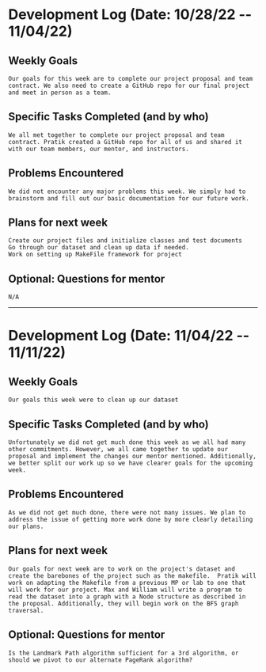 # Development Log (Date: 10/28/22 -- 11/04/22)

## Weekly Goals
	Our goals for this week are to complete our project proposal and team contract. We also need to create a GitHub repo for our final project and meet in person as a team.

## Specific Tasks Completed (and by who)
	We all met together to complete our project proposal and team contract. Pratik created a GitHub repo for all of us and shared it with our team members, our mentor, and instructors.

## Problems Encountered 
	We did not encounter any major problems this week. We simply had to brainstorm and fill out our basic documentation for our future work.

## Plans for next week
	Create our project files and initialize classes and test documents
	Go through our dataset and clean up data if needed. 
	Work on setting up MakeFile framework for project
	

## Optional: Questions for mentor
	N/A

***
# Development Log (Date: 11/04/22 -- 11/11/22)

## Weekly Goals
	Our goals this week were to clean up our dataset

## Specific Tasks Completed (and by who)

	Unfortunately we did not get much done this week as we all had many other commitments. However, we all came together to update our proposal and implement the changes our mentor mentioned. Additionally, we better split our work up so we have clearer goals for the upcoming week.

## Problems Encountered 
	As we did not get much done, there were not many issues. We plan to address the issue of getting more work done by more clearly detailing our plans.

## Plans for next week
	
	Our goals for next week are to work on the project's dataset and create the barebones of the project such as the makefile.  Pratik will work on adapting the Makefile from a previous MP or lab to one that will work for our project. Max and William will write a program to read the dataset into a graph with a Node structure as described in the proposal. Additionally, they will begin work on the BFS graph traversal.

## Optional: Questions for mentor

	Is the Landmark Path algorithm sufficient for a 3rd algorithm, or should we pivot to our alternate PageRank algorithm?

